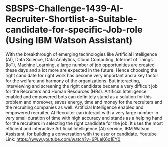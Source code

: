 # SBSPS-Challenge-1439-AI-Recruiter-Shortlist-a-Suitable-candidate-for-specific-Job-role (Using IBM Watson Assistant)
With the breakthrough of emerging technologies like Artificial Intelligence (AI), Data Science, Data Analytics, Cloud Computing, Internet of Things (IoT), Machine Learning, a large number of job opportunities are created these days and a lot more are expected in the future. Hence choosing the right candidate for right work has become very important and a key factor for the welfare and harmony of the organizations. But interacting, interviewing and screening the right candidate became a very difficult job for the Recruiters and Human Resources (HRs). Artificial Intelligence enabled and empowered bots can definitely stand as a solution for this problem and moreover, saves energy, time and money for the recruiters and the recruiting companies as well. Artificial Intelligence enabled and empowered recruiter, AI Recruiter can interact with a very large number in very small duration of time with high accuracy and stands as a helping hand for the recruiters in selecting the right candidate for the job. It uses the most efficient and interactive Artificial Intelligence (AI) service, IBM Watson Assistant, for building a conversation with the user or candidate.
Youtube Link: https://www.youtube.com/watch?v=6PLeK6o1EY0
